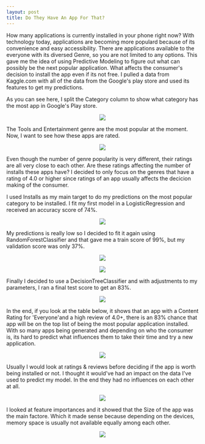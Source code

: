 ```yaml
---
layout: post
title: Do They Have An App For That?
---
```



How many applications is currently installed in your phone right now? With technology today, applications are becoming more populard because
of its convenience and easy accessibility. There are applications available to the everyone with its diversed Genre, so you are not limited 
to any options. This gave me the idea of using Predictive Modeling to figure out what can possibly be the next popular application. What
affects the consumer's decision to install the app even if its not free. I pulled a data from Kaggle.com with all of the data from the 
Google's play store and used its features to get my predictions. 

As you can see here, I split the Category column to show what category has the most app in Google's Play store.

<p align="center">
  <img src="https://raw.githubusercontent.com/hyamynl619/hyamynl619.github.io/master/img/genre1.png">
</p>

The Tools and Entertainment genre are the most popular at the moment. Now, I want to see how these
apps are rated. 

<p align="center">
 <img src="https://raw.githubusercontent.com/hyamynl619/hyamynl619.github.io/master/img/rating%20bar.png">
</p>

Even though the number of genre popularity is very different, their ratings are all very close to each other. Are these ratings affecting 
the number of installs these apps have? I decided to only focus on the genres that have a rating of 4.0 or higher since ratings of an app usually affects the decicion making of the consumer. 

I used Installs as my main target to do my predictions on the most popular category to be installed.
I fit my first model in a LogisticRegression and received an accuracy score of 74%. 

<p align="center">
 <img src="https://raw.githubusercontent.com/hyamynl619/hyamynl619.github.io/master/img/modelscore2.png">
</p>

My predictions is really low so I decided to fit it again using RandomForestClassifier and that gave me a train score of 99%, but my
validation score was only 37%.

<p align="center">
<img src="https://raw.githubusercontent.com/hyamynl619/hyamynl619.github.io/master/img/randomscore.png">
</p>

<p align="center">
<img src="https://raw.githubusercontent.com/hyamynl619/hyamynl619.github.io/master/img/valscore2.png">
</p>

Finally I decided to use a DecisionTreeClassifier and with adjustments to my parameters, I ran a final test score to get an 83%.

<p align="center">
<img src="https://raw.githubusercontent.com/hyamynl619/hyamynl619.github.io/master/img/finalscore.png">
</p>

In the end, if you look at the table below, it shows that an app with a Content Rating for 'Everyone'and a high review of 4.0+, there is an 83% chance that app will be on the top list of being the most popular application installed. With so many apps being generated and 
depending on who the consumer is, its hard to predict what influences them to take their time and try a new application. 

<p align="center">
<img src="https://raw.githubusercontent.com/hyamynl619/hyamynl619.github.io/master/img/predictiontable.png">
</p>

Usually I would look at ratings & reviews before deciding if the app is worth being installed or not. I thought it would've had an impact on the data I've used to predict my model. In the end they had no influences on each other at all. 


<p align="center">
<img src="https://raw.githubusercontent.com/hyamynl619/hyamynl619.github.io/master/img/InR.png">
</p>

I looked at feature importances and it showed that the Size of the app was the main factore. Which it made sense because depending on the devices, memory space is usually not available equally among each other. 


<p align="center">
<img src="https://raw.githubusercontent.com/hyamynl619/hyamynl619.github.io/master/img/c9d.jpg">
</p>
